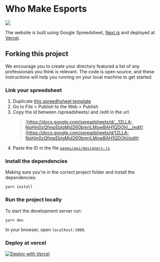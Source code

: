 # Who Make Esports

![](https://previews.dropbox.com/p/thumb/AA9aJ2AgROZVxzwe5noT-pW4g_LE12TMjDIzzf74SBtV88nvLrV7oxr2zE2-LPDqx1s8NewoVhJ_f3UngkllO9g-szUCjaB70v7zwWO3peMIZ20zA_Tw2MeHhQNhS7jf-4n7njkFzfAWBsa5gc4KBFKniDTiWf7C3nV_f5HO2NjMliKGww7HyuDGrA8gFY4PywV2BVq1gIgS64xCKLY4JdP5v_suuimBJoRFqQC5zpJuhAusL0Nd7B0PpK7Wg8lqlXiT1359evRsOWmBPEoxmE3b46An5mPMgCYWUl9A1wdRRmQXfeVwlKkPYEJlbgi9a5CE-LXTiDgINU1QNZQWe8uVaLTwC37hbeNBaonvoruxkg/p.jpeg?fv_content=true&size_mode=5)

The website is built using Google Spreedsheet, [Next.js](https://nextjs.org/) and deployed at [Vercel](https://vercel.com/).

## Forking this project

We encourage you to create your directory featured a list of any professionals you think is relevant. The code is open source, and these instructions will help you running on your local machine to get started.

### Link your spreedsheet

1. Duplicate [this spreedhsheet template](https://docs.google.com/spreadsheets/d/12LLA-NoHin0zQfmpEblgMjd260bmriLMowBAH1QDOhI/edit)
2. Go to File > Publish to the Web > Publish
3. Copy the id between /spreadsheets/ and /edit in the url: 
	> [https://docs.google.com/spreadsheets/d/__12LLA-NoHin0zQfmpEblgMjd260bmriLMowBAH1QDOhI__/edit](https://docs.google.com/spreadsheets/d/12LLA-NoHin0zQfmpEblgMjd260bmriLMowBAH1QDOhI/edit)
4. Paste the ID in the file [`pages/api/designers.js`](https://github.com/zehfernandes/brazilianswhodesign/blob/main/pages/api/designers.js)

### Install the dependencies

Making sure you're in the correct project folder and install the dependencies:

```
yarn install
```

### Run the project locally

To start the development server run:

```
yarn dev
```

In your browser, open `localhost:3000`.


### Deploy at vercel

[![Deploy with Vercel](https://vercel.com/button)](https://vercel.com/import/project?template=https://github.com/pedromadethis/whomakeesports)


